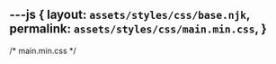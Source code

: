 ---js
{
  layout:    `assets/styles/css/base.njk`,
  permalink: `assets/styles/css/main.min.css`,
}
---
/* main.min.css */